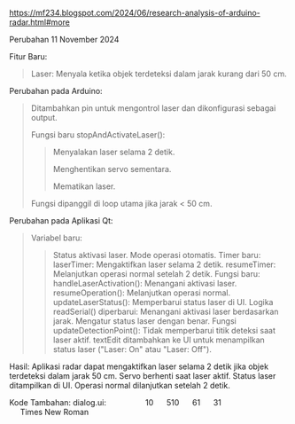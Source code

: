 https://mf234.blogspot.com/2024/06/research-analysis-of-arduino-radar.html#more

Perubahan 11 November 2024

Fitur Baru:
> Laser: Menyala ketika objek terdeteksi dalam jarak kurang dari 50 cm.

Perubahan pada Arduino:
> Ditambahkan pin untuk mengontrol laser dan dikonfigurasi sebagai output.
>  >
> Fungsi baru stopAndActivateLaser():
  >> Menyalakan laser selama 2 detik.
>  > 
  >> Menghentikan servo sementara.
>  > 
  >> Mematikan laser.
>  >
> Fungsi dipanggil di loop utama jika jarak < 50 cm.

Perubahan pada Aplikasi Qt:
> Variabel baru:
  >> Status aktivasi laser.
  >> Mode operasi otomatis.
> Timer baru:
  >> laserTimer: Mengaktifkan laser selama 2 detik.
  >> resumeTimer: Melanjutkan operasi normal setelah 2 detik.
> Fungsi baru:
  >> handleLaserActivation(): Menangani aktivasi laser.
  >> resumeOperation(): Melanjutkan operasi normal.
  >> updateLaserStatus(): Memperbarui status laser di UI.
> Logika readSerial() diperbarui:
  >> Menangani aktivasi laser berdasarkan jarak.
  >> Mengatur status laser dengan benar.
> Fungsi updateDetectionPoint():
  >> Tidak memperbarui titik deteksi saat laser aktif.
>textEdit ditambahkan ke UI untuk menampilkan status laser ("Laser: On" atau "Laser: Off").

Hasil:
Aplikasi radar dapat mengaktifkan laser selama 2 detik jika objek terdeteksi dalam jarak 50 cm.
Servo berhenti saat laser aktif.
Status laser ditampilkan di UI.
Operasi normal dilanjutkan setelah 2 detik.

Kode Tambahan:
dialog.ui:
</widget>
  <widget class="QTextEdit" name="textEdit">
   <property name="geometry">
    <rect>
     <x>10</x>
     <y>510</y>
     <width>61</width>
     <height>31</height>
    </rect>
   </property>
   <property name="font">
    <font>
     <family>Times New Roman</family>
    </font>
   </property>
  </widget>
